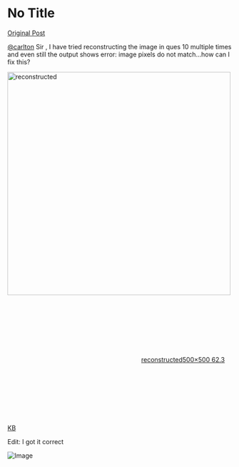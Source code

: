 # No Title

[Original Post](https://discourse.onlinedegree.iitm.ac.in/t/166576/62)

<p><a class="mention" href="/u/carlton">@carlton</a> Sir , I have tried reconstructing the image in ques 10 multiple times and even still the output shows error: image pixels do not match…how can I fix this?<br>
<div class="lightbox-wrapper"><a class="lightbox" href="https://europe1.discourse-cdn.com/flex013/uploads/iitm/original/3X/4/9/493b9271130c751a71506d623737a2fc62dd4f77.webp" data-download-href="/uploads/short-url/arQufhc54apHbcDTiaUEoa39i6j.webp?dl=1" title="reconstructed" rel="noopener nofollow ugc"><img src="https://europe1.discourse-cdn.com/flex013/uploads/iitm/original/3X/4/9/493b9271130c751a71506d623737a2fc62dd4f77.webp" alt="reconstructed" data-base62-sha1="arQufhc54apHbcDTiaUEoa39i6j" width="500" height="500"><div class="meta"><svg class="fa d-icon d-icon-far-image svg-icon" aria-hidden="true"><use href="#far-image"></use></svg><span class="filename">reconstructed</span><span class="informations">500×500 62.3 KB</span><svg class="fa d-icon d-icon-discourse-expand svg-icon" aria-hidden="true"><use href="#discourse-expand"></use></svg></div></a></div></p>
<p>Edit: I got it correct</p>

![Image](https://europe1.discourse-cdn.com/flex013/uploads/iitm/original/3X/4/9/493b9271130c751a71506d623737a2fc62dd4f77.webp)